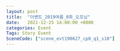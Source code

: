 ```yaml
---
layout: post
title:  "이벤트_2019여름_0화_오프닝"
date:   2021-12-25 14:00:00 +0000
categories: Event
Tags: Story Event
SceneCode: ["scene_evt190627_cp0_q1_s10"]
---
```

